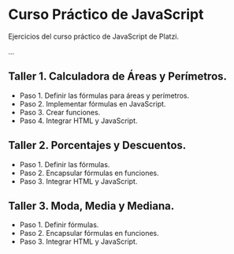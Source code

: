 # Curso Práctico de JavaScript
Ejercicios del curso práctico de JavaScript de Platzi.

...

## Taller 1. Calculadora de Áreas y Perímetros.
- Paso 1. Definir las fórmulas para áreas y perímetros.
- Paso 2. Implementar fórmulas en JavaScript.
- Paso 3. Crear funciones.
- Paso 4. Integrar HTML y JavaScript.

## Taller 2. Porcentajes y Descuentos.
- Paso 1. Definir las fórmulas.
- Paso 2. Encapsular fórmulas en funciones.
- Paso 3. Integrar HTML y JavaScript.

## Taller 3. Moda, Media y Mediana.
- Paso 1. Definir fórmulas.
- Paso 2. Encapsular fórmulas en funciones.
- Paso 3. Integrar HTML y JavaScript.


